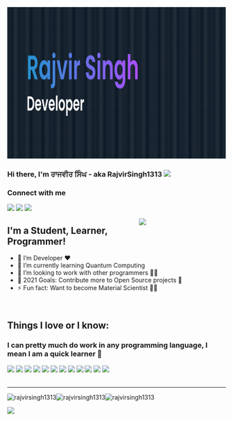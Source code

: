 <img src='https://github.com/RajvirSingh1313/RajvirSingh1313/blob/master/banner.png' width='2000"' height='350"'>


### Hi there, I'm ਰਾਜਵੀਰ ਸਿੰਘ - aka RajvirSingh1313 <img src="https://raw.githubusercontent.com/MartinHeinz/MartinHeinz/master/wave.gif" width="30">
### Connect with me 
<a target="_blank" href="https://discordapp.com/users/RajvirSingh1313#4707"><img width="50" src="https://user-images.githubusercontent.com/63385587/139178074-84a6c550-fb2c-4fd0-a16a-24a24b7bd987.png"/></a>
<a target="_blank" href="https://dev.to/rajvirsingh1313"><img width="50" src="https://user-images.githubusercontent.com/63385587/139179152-37035800-8502-4db2-a5a5-026fed534f25.png"/></a>
<a target="_blank" href="https://twitter.com/singhrajvir1313"><img width="50" src="https://user-images.githubusercontent.com/63385587/150666097-140ca6eb-d966-46fc-a03a-203edb43a73d.png"/></a>

<img align='right' src='https://user-images.githubusercontent.com/5713670/87202985-820dcb80-c2b6-11ea-9f56-7ec461c497c3.gif' width='200"'>

## I'm a Student, Learner, Programmer!
- 🔭 I’m Developer ❤
- 🌱 I’m currently learning Quantum Computing
- 👯 I’m looking to work with other programmers 👨‍💻
- 🥅 2021 Goals: Contribute more to Open Source projects 🤝
- ⚡ Fun fact: Want to become Material Scientist 🧑‍🔬
<br />

## Things I love or I know:
### I can pretty much do work in any programming language, I mean I am a quick learner 🌱
<div align="left">
  <img src="https://img.shields.io/badge/Python-14354C?style=for-the-badge&logo=python&logoColor=white"/>
  <img src="https://img.shields.io/badge/JavaScript-F7DF1E?style=for-the-badge&logo=javascript&logoColor=black"/>
  <img src="https://img.shields.io/badge/TypeScript-007ACC?style=for-the-badge&logo=typescript&logoColor=white"/>
  <img src="https://img.shields.io/badge/Dart-0175C2?style=for-the-badge&logo=dart&logoColor=white"/>
  <img src="https://img.shields.io/badge/Java-ED8B00?style=for-the-badge&logo=java&logoColor=white"/>
  <img src="https://img.shields.io/badge/C-00599C?style=for-the-badge&logo=c&logoColor=white"/>
  <img src="https://img.shields.io/badge/C%2B%2B-00599C?style=for-the-badge&logo=c%2B%2B&logoColor=white"/>
  <img src="https://img.shields.io/badge/React-20232A?style=for-the-badge&logo=react&logoColor=61DAFB"/>
  <img src="https://img.shields.io/badge/Electron-2B2E3A?style=for-the-badge&logo=electron&logoColor=9FEAF9"/>
  <img src="https://img.shields.io/badge/Node.js-339933?style=for-the-badge&logo=nodedotjs&logoColor=white"/>
  <img src="https://img.shields.io/badge/Express.js-000000?style=for-the-badge&logo=express&logoColor=white"/>
  <img src="https://img.shields.io/badge/Tailwind_CSS-38B2AC?style=for-the-badge&logo=tailwind-css&logoColor=white"/>
</div>
<br/>
<hr/>
<div><img align="left" src="https://github-readme-stats.vercel.app/api?username=rajvirsingh1313&show_icons=true&theme=tokyonight&locale=en" alt="rajvirsingh1313" /><img align="left" src="https://github-readme-stats.vercel.app/api/top-langs?username=rajvirsingh1313&show_icons=true&theme=tokyonight&locale=en&layout=compact" alt="rajvirsingh1313" /><img align="left" src="https://github-readme-streak-stats.herokuapp.com/?user=rajvirsingh1313&theme=dark" alt="rajvirsingh1313" />
</div><br/>

![](https://komarev.com/ghpvc/?username=rajvirsingh1313&color=1a1b27)


